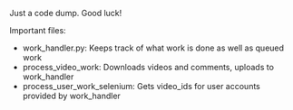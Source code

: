 Just a code dump. Good luck!

Important files:
- work_handler.py: Keeps track of what work is done as well as queued work
- process_video_work: Downloads videos and comments, uploads to work_handler
- process_user_work_selenium: Gets video_ids for user accounts provided by work_handler
